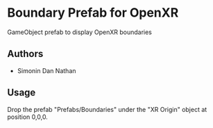 # Boundary Prefab for OpenXR

GameObject prefab to display OpenXR boundaries

## Authors

- Simonin Dan Nathan

## Usage

Drop the prefab "Prefabs/Boundaries" under the "XR Origin" object at position 0,0,0.
